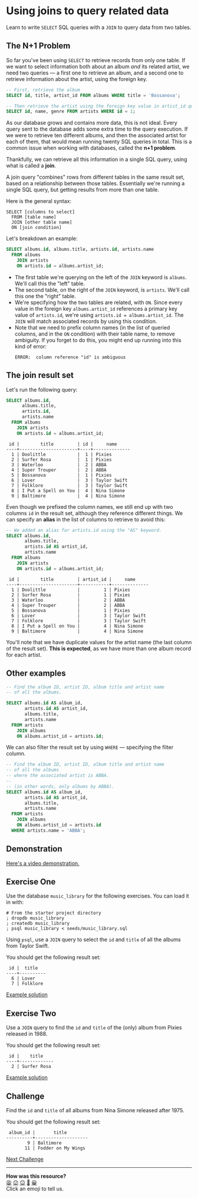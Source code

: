 # Using joins to query related data

Learn to write `SELECT` SQL queries with a `JOIN` to query data from two tables.

## The N+1 Problem

So far you've been using `SELECT` to retrieve records from only one table. If we
want to select information both about an album _and_ its related artist, we need
two queries — a first one to retrieve an album, and a second one to retrieve
information about the artist, using the foreign key.

```sql
-- First, retrieve the album
SELECT id, title, artist_id FROM albums WHERE title = 'Bossanova';

-- Then retrieve the artist using the foreign key value in artist_id queried above
SELECT id, name, genre FROM artists WHERE id = 1;
```

As our database grows and contains more data, this is not ideal. Every query
sent to the database adds some extra time to the query execution. If we were to
retrieve ten different albums, and then the associated artist for each of them,
that would mean running twenty SQL queries in total. This is a common issue when
working with databases, called the **n+1 problem**.

Thankfully, we can retrieve all this information in a single SQL query, using
what is called a **join**.

A join query "combines" rows from different tables in the same result set, based
on a relationship between those tables. Essentially we're running a single SQL
query, but getting results from more than one table.

Here is the general syntax:

```
SELECT [columns to select]
  FROM [table name]
  JOIN [other table name]
  ON [join condition]
```

Let's breakdown an example:

```sql
SELECT albums.id, albums.title, artists.id, artists.name
  FROM albums
    JOIN artists
    ON artists.id = albums.artist_id;
```

 * The first table we're querying on the left of the `JOIN` keyword is `albums`.
   We'll call this the "left" table.
 * The second table, on the right of the `JOIN` keyword, is `artists`. We'll
   call this one the "right" table.
 * We're specifying how the two tables are related, with `ON`. Since every value
   in the foreign key `albums.artist_id` references a primary key value of
   `artists.id`, we're using `artists.id = albums.artist_id`. The `JOIN` will
   match associated records by using this condition.
 * Note that we need to prefix column names (in the list of queried columns, and
   in the `ON` condition) with their table name, to remove ambiguity. If you
   forget to do this, you might end up running into this kind of error:
    ```
    ERROR:  column reference "id" is ambiguous
    ```

## The join result set

Let's run the following query:

```sql
SELECT albums.id,
      albums.title,
      artists.id,
      artists.name
  FROM albums
    JOIN artists
    ON artists.id = albums.artist_id;
```

```
 id |        title         | id |     name     
----+----------------------+----+--------------
  1 | Doolittle            |  1 | Pixies
  2 | Surfer Rosa          |  1 | Pixies
  3 | Waterloo             |  2 | ABBA
  4 | Super Trouper        |  2 | ABBA
  5 | Bossanova            |  1 | Pixies
  6 | Lover                |  3 | Taylor Swift
  7 | Folklore             |  3 | Taylor Swift
  8 | I Put a Spell on You |  4 | Nina Simone
  9 | Baltimore            |  4 | Nina Simone
```

Even though we prefixed the column names, we still end up with two columns `id`
in the result set, although they reference different things. We can specify an
**alias** in the list of columns to retrieve to avoid this:

```sql
-- We added an alias for artists.id using the "AS" keyword.
SELECT albums.id,
       albums.title,
       artists.id AS artist_id,
       artists.name
  FROM albums
    JOIN artists
    ON artists.id = albums.artist_id;
```

```
 id |        title         | artist_id |     name     
----+----------------------+-----------+--------------
  1 | Doolittle            |         1 | Pixies
  2 | Surfer Rosa          |         1 | Pixies
  3 | Waterloo             |         2 | ABBA
  4 | Super Trouper        |         2 | ABBA
  5 | Bossanova            |         1 | Pixies
  6 | Lover                |         3 | Taylor Swift
  7 | Folklore             |         3 | Taylor Swift
  8 | I Put a Spell on You |         4 | Nina Simone
  9 | Baltimore            |         4 | Nina Simone
```

You'll note that we have duplicate values for the artist name (the last column
of the result set). **This is expected**, as we have more than one album record
for each artist. 

## Other examples

```sql
-- Find the album ID, artist ID, album title and artist name
-- of all the albums.

SELECT albums.id AS album_id,
       artists.id AS artist_id,
       albums.title,
       artists.name
  FROM artists
    JOIN albums
    ON albums.artist_id = artists.id;
```

We can also filter the result set by using `WHERE` — specifying the filter
column.

```sql
-- Find the album ID, artist ID, album title and artist name
-- of all the albums
-- where the associated artist is ABBA.
--
-- (in other words, only albums by ABBA).
SELECT albums.id AS album_id,
       artists.id AS artist_id,
       albums.title,
       artists.name
  FROM artists
    JOIN albums
    ON albums.artist_id = artists.id
  WHERE artists.name = 'ABBA';
```

## Demonstration

[Here's a video demonstration.](https://www.youtube.com/watch?v=5DT7XuOqXsI)

## Exercise One

Use the database `music_library` for the following exercises. You can load it in
with:

```shell
# From the starter project directory
; dropdb music_library
; createdb music_library
; psql music_library < seeds/music_library.sql
```

Using `psql`, use a `JOIN` query to select the `id` and `title` of all the
albums from Taylor Swift.

You should get the following result set:

```
 id |  title   
----+----------
  6 | Lover
  7 | Folklore
```

[Example solution](https://www.youtube.com/watch?v=5DT7XuOqXsI&t=710s)

## Exercise Two

Use a `JOIN` query to find the `id` and `title` of the (only) album from Pixies
released in 1988.

You should get the following result set:

```
 id |    title    
----+-------------
  2 | Surfer Rosa
```

[Example solution](https://www.youtube.com/watch?v=5DT7XuOqXsI&t=841s)

## Challenge

Find the `id` and `title` of all albums from Nina Simone released after 1975.

You should get the following result set:

```
 album_id |       title        
----------+--------------------
        9 | Baltimore
       11 | Fodder on My Wings
```


[Next Challenge](02_test_driving_repository_class_with_join.md)

<!-- BEGIN GENERATED SECTION DO NOT EDIT -->

---

**How was this resource?**  
[😫](https://airtable.com/shrUJ3t7KLMqVRFKR?prefill_Repository=makersacademy%2Fdatabases-in-python&prefill_File=joins%2F01_using_joins.md&prefill_Sentiment=😫) [😕](https://airtable.com/shrUJ3t7KLMqVRFKR?prefill_Repository=makersacademy%2Fdatabases-in-python&prefill_File=joins%2F01_using_joins.md&prefill_Sentiment=😕) [😐](https://airtable.com/shrUJ3t7KLMqVRFKR?prefill_Repository=makersacademy%2Fdatabases-in-python&prefill_File=joins%2F01_using_joins.md&prefill_Sentiment=😐) [🙂](https://airtable.com/shrUJ3t7KLMqVRFKR?prefill_Repository=makersacademy%2Fdatabases-in-python&prefill_File=joins%2F01_using_joins.md&prefill_Sentiment=🙂) [😀](https://airtable.com/shrUJ3t7KLMqVRFKR?prefill_Repository=makersacademy%2Fdatabases-in-python&prefill_File=joins%2F01_using_joins.md&prefill_Sentiment=😀)  
Click an emoji to tell us.

<!-- END GENERATED SECTION DO NOT EDIT -->
